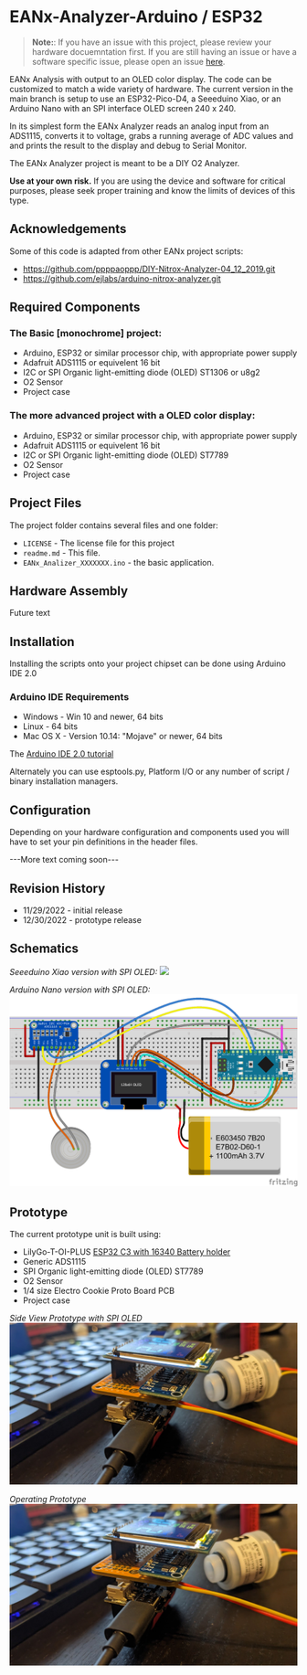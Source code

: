 # EANx-Analyzer-Arduino / ESP32 

> **Note:**: If you have an issue with this project, please review your hardware docuemntation first.  If you are still having an issue or have a software specific issue, please open an issue [here](https://github.com/lbehrler/EANx-Analyzer/issues).

EANx Analysis with output to an OLED color display.
The code can be customized to match a wide variety of hardware.  The current version in the main branch is setup to use an ESP32-Pico-D4, a Seeeduino Xiao, or an Arduino Nano with an SPI interface OLED screen 240 x 240.

In its simplest form the EANx Analyzer reads an analog input from an ADS1115, converts it to voltage, grabs a running average of ADC values and and prints the result to the display and debug to Serial Monitor.

The EANx Analyzer project is meant to be a DIY O2 Analyzer.  
 
**Use at your own risk.**  If you are using the device and software for critical purposes, please seek proper training and know the limits of devices of this type. 

## Acknowledgements
Some of this code is adapted from other EANx project scripts: 
  - https://github.com/ppppaoppp/DIY-Nitrox-Analyzer-04_12_2019.git
  - https://github.com/ejlabs/arduino-nitrox-analyzer.git

## Required Components

### The Basic [monochrome] project:
+ Arduino, ESP32 or similar processor chip, with appropriate power supply
+ Adafruit ADS1115 or equivelent 16 bit 
+ I2C or SPI Organic light-emitting diode (OLED) ST1306 or u8g2 
+ O2 Sensor
+ Project case

### The more advanced project with a OLED color display:
+ Arduino, ESP32 or similar processor chip, with appropriate power supply
+ Adafruit ADS1115 or equivelent 16 bit 
+ I2C or SPI Organic light-emitting diode (OLED) ST7789
+ O2 Sensor
+ Project case

## Project Files

The project folder contains several files and one folder:

+ `LICENSE` - The license file for this project
+ `readme.md` - This file.
+ `EANx_Analizer_XXXXXXX.ino` - the basic application.

## Hardware Assembly
Future text 

## Installation
Installing the scripts onto your project chipset can be done using Arduino IDE 2.0

### Arduino IDE Requirements
- Windows - Win 10 and newer, 64 bits
- Linux - 64 bits
- Mac OS X - Version 10.14: "Mojave" or newer, 64 bits

The [Arduino IDE 2.0 tutorial](https://docs.arduino.cc/software/ide-v2/tutorials/getting-started/ide-v2-downloading-and-installing)

Alternately you can use esptools.py, Platform I/O or any number of script / binary installation managers. 

## Configuration
Depending on your hardware configuration and components used you will have to set your pin definitions in the header files. 

---More text coming soon---

## Revision History
+ 11/29/2022 - initial release
+ 12/30/2022 - prototype release

## Schematics 

*Seeeduino Xiao version with SPI OLED:*
![](https://github.com/lbehrler/EANx-Analyzer/blob/645330fc3275fe3a1c8c88061cc2e68e7b1bfda9/Seeed_Xiao_EANx_Analyzer_SPI_OLED%20schematic.png)

*Arduino Nano version with SPI OLED:*
![](https://github.com/lbehrler/EANx-Analyzer-Arduino/blob/main/Nano_EANx_Analyzer_SPI_OLED%20schematic.png)

## Prototype

The current prototype unit is built using:
+ LilyGo-T-OI-PLUS [ESP32 C3 with 16340 Battery holder](https://github.com/Xinyuan-LilyGO/LilyGo-T-OI-PLUS)
+ Generic ADS1115 
+ SPI Organic light-emitting diode (OLED) ST7789
+ O2 Sensor
+ 1/4 size Electro Cookie Proto Board PCB
+ Project case

*Side View Prototype with SPI OLED*
![](https://github.com/lbehrler/EANx-Analyzer-Arduino/blob/main/PrototypeSideView.jpg)

*Operating Prototype*
![](https://github.com/lbehrler/EANx-Analyzer-Arduino/blob/main/PrototypeSideView.jpg)
